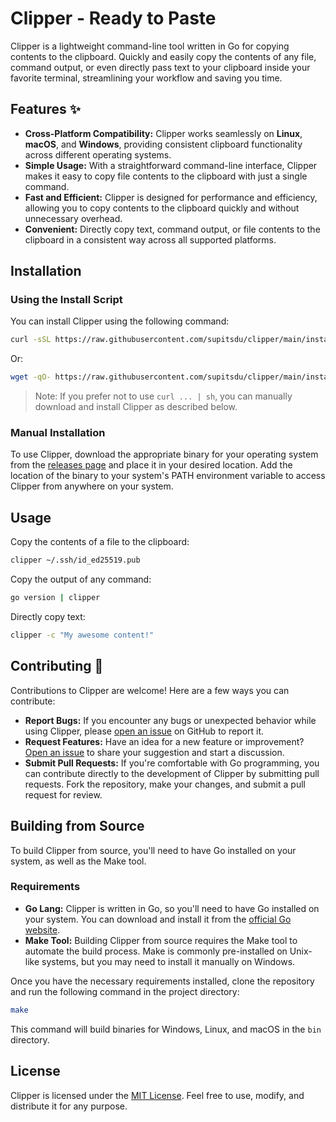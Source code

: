 # Clipper - Ready to Paste

Clipper is a lightweight command-line tool written in Go for copying contents to the clipboard. Quickly and easily copy the contents of any file, command output, or even directly pass text to your clipboard inside your favorite terminal, streamlining your workflow and saving you time.

## Features ✨

- **Cross-Platform Compatibility:** Clipper works seamlessly on **Linux**, **macOS**, and **Windows**, providing consistent clipboard functionality across different operating systems.
- **Simple Usage:** With a straightforward command-line interface, Clipper makes it easy to copy file contents to the clipboard with just a single command.
- **Fast and Efficient:** Clipper is designed for performance and efficiency, allowing you to copy contents to the clipboard quickly and without unnecessary overhead.
- **Convenient:** Directly copy text, command output, or file contents to the clipboard in a consistent way across all supported platforms.

## Installation

### Using the Install Script

You can install Clipper using the following command:

```sh
curl -sSL https://raw.githubusercontent.com/supitsdu/clipper/main/install.sh | sh -c
```

Or:

```sh
wget -qO- https://raw.githubusercontent.com/supitsdu/clipper/main/install.sh | sh
```

> Note: If you prefer not to use `curl ... | sh`, you can manually download and install Clipper as described below.

### Manual Installation

To use Clipper, download the appropriate binary for your operating system from the [releases page](https://github.com/supitsdu/clipper/releases) and place it in your desired location. Add the location of the binary to your system's PATH environment variable to access Clipper from anywhere on your system.

## Usage

Copy the contents of a file to the clipboard:

```sh
clipper ~/.ssh/id_ed25519.pub
```

Copy the output of any command:

```sh
go version | clipper
```

Directly copy text:

```sh
clipper -c "My awesome content!"
```

## Contributing 🤝

Contributions to Clipper are welcome! Here are a few ways you can contribute:

- **Report Bugs:** If you encounter any bugs or unexpected behavior while using Clipper, please [open an issue](https://github.com/supitsdu/clipper/issues) on GitHub to report it.
- **Request Features:** Have an idea for a new feature or improvement? [Open an issue](https://github.com/supitsdu/clipper/issues) to share your suggestion and start a discussion.
- **Submit Pull Requests:** If you're comfortable with Go programming, you can contribute directly to the development of Clipper by submitting pull requests. Fork the repository, make your changes, and submit a pull request for review.

## Building from Source

To build Clipper from source, you'll need to have Go installed on your system, as well as the Make tool.

### Requirements

- **Go Lang:** Clipper is written in Go, so you'll need to have Go installed on your system. You can download and install it from the [official Go website](https://golang.org/).
- **Make Tool:** Building Clipper from source requires the Make tool to automate the build process. Make is commonly pre-installed on Unix-like systems, but you may need to install it manually on Windows.

Once you have the necessary requirements installed, clone the repository and run the following command in the project directory:

```sh
make
```

This command will build binaries for Windows, Linux, and macOS in the `bin` directory.

## License

Clipper is licensed under the [MIT License](LICENSE). Feel free to use, modify, and distribute it for any purpose.
